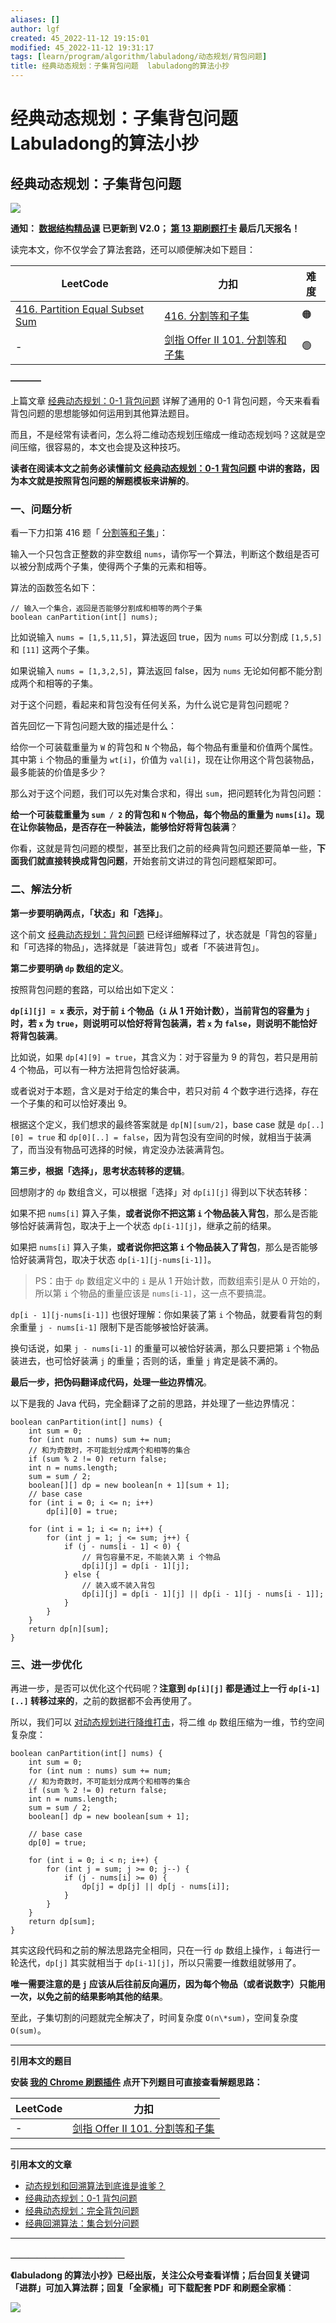 ```yaml
---
aliases: []
author: lgf
created: 45_2022-11-12 19:15:01
modified: 45_2022-11-12 19:31:17
tags: [learn/program/algorithm/labuladong/动态规划/背包问题]
title: 经典动态规划：子集背包问题  labuladong的算法小抄
---
```

# 经典动态规划：子集背包问题 Labuladong的算法小抄
## 经典动态规划：子集背包问题

[![](https://labuladong.gitee.io/algo/images/souyisou1.png)](https://labuladong.gitee.io/algo/images/souyisou1.png)

**通知： [数据结构精品课](https://aep.h5.xeknow.com/s/1XJHEO) 已更新到 V2.0； [第 13 期刷题打卡](https://mp.weixin.qq.com/s/eUG2OOzY3k_ZTz-CFvtv5Q) 最后几天报名！**

读完本文，你不仅学会了算法套路，还可以顺便解决如下题目：

| LeetCode | 力扣 | 难度 |
| --- | --- | --- |
| [416\. Partition Equal Subset Sum](https://leetcode.com/problems/partition-equal-subset-sum/) | [416\. 分割等和子集](https://leetcode.cn/problems/partition-equal-subset-sum/) | 🟠 |
| \- | [剑指 Offer II 101. 分割等和子集](https://leetcode.cn/problems/NUPfPr/) | 🟢 |

**———–**

上篇文章 [经典动态规划：0-1 背包问题](https://labuladong.gitee.io/algo/3/27/81/) 详解了通用的 0-1 背包问题，今天来看看背包问题的思想能够如何运用到其他算法题目。

而且，不是经常有读者问，怎么将二维动态规划压缩成一维动态规划吗？这就是空间压缩，很容易的，本文也会提及这种技巧。

**读者在阅读本文之前务必读懂前文 [经典动态规划：0-1 背包问题](https://labuladong.gitee.io/algo/3/27/81/) 中讲的套路，因为本文就是按照背包问题的解题模板来讲解的**。

### 一、问题分析

看一下力扣第 416 题「 [分割等和子集](https://leetcode.cn/problems/partition-equal-subset-sum/)」：

输入一个只包含正整数的非空数组 `nums`，请你写一个算法，判断这个数组是否可以被分割成两个子集，使得两个子集的元素和相等。

算法的函数签名如下：

```
// 输入一个集合，返回是否能够分割成和相等的两个子集
boolean canPartition(int[] nums);
```

比如说输入 `nums = [1,5,11,5]`，算法返回 true，因为 `nums` 可以分割成 `[1,5,5]` 和 `[11]` 这两个子集。

如果说输入 `nums = [1,3,2,5]`，算法返回 false，因为 `nums` 无论如何都不能分割成两个和相等的子集。

对于这个问题，看起来和背包没有任何关系，为什么说它是背包问题呢？

首先回忆一下背包问题大致的描述是什么：

给你一个可装载重量为 `W` 的背包和 `N` 个物品，每个物品有重量和价值两个属性。其中第 `i` 个物品的重量为 `wt[i]`，价值为 `val[i]`，现在让你用这个背包装物品，最多能装的价值是多少？

那么对于这个问题，我们可以先对集合求和，得出 `sum`，把问题转化为背包问题：

**给一个可装载重量为 `sum / 2` 的背包和 `N` 个物品，每个物品的重量为 `nums[i]`。现在让你装物品，是否存在一种装法，能够恰好将背包装满**？

你看，这就是背包问题的模型，甚至比我们之前的经典背包问题还要简单一些，**下面我们就直接转换成背包问题**，开始套前文讲过的背包问题框架即可。

### 二、解法分析

**第一步要明确两点，「状态」和「选择」**。

这个前文 [经典动态规划：背包问题](https://labuladong.gitee.io/algo/3/27/81/) 已经详细解释过了，状态就是「背包的容量」和「可选择的物品」，选择就是「装进背包」或者「不装进背包」。

**第二步要明确 `dp` 数组的定义**。

按照背包问题的套路，可以给出如下定义：

**`dp[i][j] = x` 表示，对于前 `i` 个物品（`i` 从 1 开始计数），当前背包的容量为 `j` 时，若 `x` 为 `true`，则说明可以恰好将背包装满，若 `x` 为 `false`，则说明不能恰好将背包装满**。

比如说，如果 `dp[4][9] = true`，其含义为：对于容量为 9 的背包，若只是用前 4 个物品，可以有一种方法把背包恰好装满。

或者说对于本题，含义是对于给定的集合中，若只对前 4 个数字进行选择，存在一个子集的和可以恰好凑出 9。

根据这个定义，我们想求的最终答案就是 `dp[N][sum/2]`，base case 就是 `dp[..][0] = true` 和 `dp[0][..] = false`，因为背包没有空间的时候，就相当于装满了，而当没有物品可选择的时候，肯定没办法装满背包。

**第三步，根据「选择」，思考状态转移的逻辑**。

回想刚才的 `dp` 数组含义，可以根据「选择」对 `dp[i][j]` 得到以下状态转移：

如果不把 `nums[i]` 算入子集，**或者说你不把这第 `i` 个物品装入背包**，那么是否能够恰好装满背包，取决于上一个状态 `dp[i-1][j]`，继承之前的结果。

如果把 `nums[i]` 算入子集，**或者说你把这第 `i` 个物品装入了背包**，那么是否能够恰好装满背包，取决于状态 `dp[i-1][j-nums[i-1]]`。

> PS：由于 `dp` 数组定义中的 `i` 是从 1 开始计数，而数组索引是从 0 开始的，所以第 `i` 个物品的重量应该是 `nums[i-1]`，这一点不要搞混。

`dp[i - 1][j-nums[i-1]]` 也很好理解：你如果装了第 `i` 个物品，就要看背包的剩余重量 `j - nums[i-1]` 限制下是否能够被恰好装满。

换句话说，如果 `j - nums[i-1]` 的重量可以被恰好装满，那么只要把第 `i` 个物品装进去，也可恰好装满 `j` 的重量；否则的话，重量 `j` 肯定是装不满的。

**最后一步，把伪码翻译成代码，处理一些边界情况**。

以下是我的 Java 代码，完全翻译了之前的思路，并处理了一些边界情况：

```
boolean canPartition(int[] nums) {
    int sum = 0;
    for (int num : nums) sum += num;
    // 和为奇数时，不可能划分成两个和相等的集合
    if (sum % 2 != 0) return false;
    int n = nums.length;
    sum = sum / 2;
    boolean[][] dp = new boolean[n + 1][sum + 1];
    // base case
    for (int i = 0; i <= n; i++)
        dp[i][0] = true;

    for (int i = 1; i <= n; i++) {
        for (int j = 1; j <= sum; j++) {
            if (j - nums[i - 1] < 0) {
                // 背包容量不足，不能装入第 i 个物品
                dp[i][j] = dp[i - 1][j];
            } else {
                // 装入或不装入背包
                dp[i][j] = dp[i - 1][j] || dp[i - 1][j - nums[i - 1]];
            }
        }
    }
    return dp[n][sum];
}
```

### 三、进一步优化

再进一步，是否可以优化这个代码呢？**注意到 `dp[i][j]` 都是通过上一行 `dp[i-1][..]` 转移过来的**，之前的数据都不会再使用了。

所以，我们可以 [对动态规划进行降维打击](https://labuladong.gitee.io/algo/3/25/73/)，将二维 `dp` 数组压缩为一维，节约空间复杂度：

```
boolean canPartition(int[] nums) {
    int sum = 0;
    for (int num : nums) sum += num;
    // 和为奇数时，不可能划分成两个和相等的集合
    if (sum % 2 != 0) return false;
    int n = nums.length;
    sum = sum / 2;
    boolean[] dp = new boolean[sum + 1];
    
    // base case
    dp[0] = true;

    for (int i = 0; i < n; i++) {
        for (int j = sum; j >= 0; j--) {
            if (j - nums[i] >= 0) {
                dp[j] = dp[j] || dp[j - nums[i]];
            }
        }
    }
    return dp[sum];
}
```

其实这段代码和之前的解法思路完全相同，只在一行 `dp` 数组上操作，`i` 每进行一轮迭代，`dp[j]` 其实就相当于 `dp[i-1][j]`，所以只需要一维数组就够用了。

**唯一需要注意的是 `j` 应该从后往前反向遍历，因为每个物品（或者说数字）只能用一次，以免之前的结果影响其他的结果**。

至此，子集切割的问题就完全解决了，时间复杂度 `O(n\*sum)`，空间复杂度 `O(sum)`。

___

**引用本文的题目**

**安装 [我的 Chrome 刷题插件](https://mp.weixin.qq.com/s/X-fE9sR4BLi6T9pn7xP4pg) 点开下列题目可直接查看解题思路：**

| LeetCode | 力扣 |
| --- | --- |
| \- | [剑指 Offer II 101. 分割等和子集](https://leetcode.cn/problems/NUPfPr/?show=1) |

___

**引用本文的文章**

-   [动态规划和回溯算法到底谁是谁爹？](https://labuladong.gitee.io/algo/3/27/84/)
-   [经典动态规划：0-1 背包问题](https://labuladong.gitee.io/algo/3/27/81/)
-   [经典动态规划：完全背包问题](https://labuladong.gitee.io/algo/3/27/83/)
-   [经典回溯算法：集合划分问题](https://labuladong.gitee.io/algo/4/31/105/)

___

**＿＿＿＿＿＿＿＿＿＿＿＿＿**

**《labuladong 的算法小抄》已经出版，关注公众号查看详情；后台回复关键词「**进群**」可加入算法群；回复「**全家桶**」可下载配套 PDF 和刷题全家桶**：

[![](https://labuladong.gitee.io/algo/images/souyisou2.png)](https://labuladong.gitee.io/algo/images/souyisou2.png)